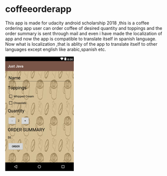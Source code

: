 # coffeeorderapp
This app is made for udacity android scholarship 2018 ,this is a coffee ordering app user can order coffee of desired quantity and toppings and the order summary is sent through mail and even i have made the localization of app and now the app is compatible to translate itself in spanish language.
Now what is localization ,that is ablity of the app to translate itself to other languages except english like arabic,spanish etc.




![screenshot](finalcoffeeapp.png)

